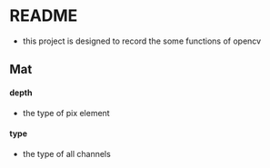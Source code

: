 

# README

- this project is designed to record the some functions of opencv

## Mat 

#### depth
- the type of pix element
#### type
- the type of all channels
